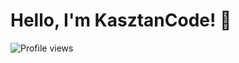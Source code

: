 # Hello, I'm KasztanCode! 👋

![Profile views](https://komarev.com/ghpvc/?username=KasztanCode&color=brightgreen)


